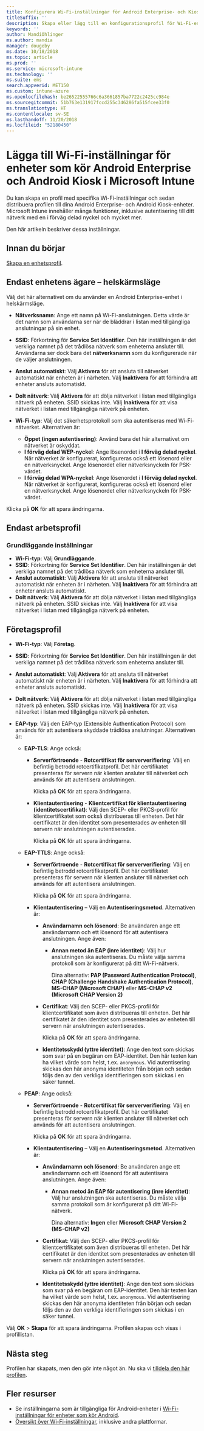 ```yaml
---
title: Konfigurera Wi-Fi-inställningar för Android Enterprise- och Kiosk-enheter – Microsoft Intune – Azure | Microsoft Docs
titleSuffix: ''
description: Skapa eller lägg till en konfigurationsprofil för Wi-Fi-enheter för Android Enterprise och Android Kiosk. Se de olika inställningarna, inklusive att lägga till certifikat, välja en EAP-typ och välja en autentiseringsmetod i Microsoft Intune. För Kiosk-enheter anger du också den i förväg delade nyckeln för ditt nätverk.
keywords: ''
author: MandiOhlinger
ms.author: mandia
manager: dougeby
ms.date: 10/18/2018
ms.topic: article
ms.prod: ''
ms.service: microsoft-intune
ms.technology: ''
ms.suite: ems
search.appverid: MET150
ms.custom: intune-azure
ms.openlocfilehash: be26522555766c6a3661857ba7722c2425cc984e
ms.sourcegitcommit: 51b763e131917fccd255c346286fa515fcee33f0
ms.translationtype: HT
ms.contentlocale: sv-SE
ms.lasthandoff: 11/20/2018
ms.locfileid: "52180450"
---
```

# <a name="add-wi-fi-settings-for-devices-running-android-enterprise-and-android-kiosk-in-microsoft-intune"></a>Lägga till Wi-Fi-inställningar för enheter som kör Android Enterprise och Android Kiosk i Microsoft Intune

Du kan skapa en profil med specifika Wi-Fi-inställningar och sedan distribuera profilen till dina Android Enterprise- och Android Kiosk-enheter. Microsoft Intune innehåller många funktioner, inklusive autentisering till ditt nätverk med en i förväg delad nyckel och mycket mer.

Den här artikeln beskriver dessa inställningar.

## <a name="before-you-begin"></a>Innan du börjar

[Skapa en enhetsprofil](device-profile-create.md).

## <a name="device-owner-only---kiosk"></a>Endast enhetens ägare – helskärmsläge

Välj det här alternativet om du använder en Android Enterprise-enhet i helskärmsläge.

- **Nätverksnamn**: Ange ett namn på Wi-Fi-anslutningen. Detta värde är det namn som användarna ser när de bläddrar i listan med tillgängliga anslutningar på sin enhet.
- **SSID**: Förkortning för **Service Set Identifier**. Den här inställningen är det verkliga namnet på det trådlösa nätverk som enheterna ansluter till. Användarna ser dock bara det **nätverksnamn** som du konfigurerade när de väljer anslutningen.
- **Anslut automatiskt**: Välj **Aktivera** för att ansluta till nätverket automatiskt när enheten är i närheten. Välj **Inaktivera** för att förhindra att enheter ansluts automatiskt.
- **Dolt nätverk**: Välj **Aktivera** för att dölja nätverket i listan med tillgängliga nätverk på enheten. SSID skickas inte. Välj **Inaktivera** för att visa nätverket i listan med tillgängliga nätverk på enheten.
- **Wi-Fi-typ**: Välj det säkerhetsprotokoll som ska autentiseras med Wi-Fi-nätverket. Alternativen är:

  - **Öppet (ingen autentisering)**: Använd bara det här alternativet om nätverket är oskyddat.
  - **I förväg delad WEP-nyckel**: Ange lösenordet i **I förväg delad nyckel**. När nätverket är konfigurerat, konfigureras också ett lösenord eller en nätverksnyckel. Ange lösenordet eller nätverksnyckeln för PSK-värdet.
  - **I förväg delad WPA-nyckel**: Ange lösenordet i **I förväg delad nyckel**. När nätverket är konfigurerat, konfigureras också ett lösenord eller en nätverksnyckel. Ange lösenordet eller nätverksnyckeln för PSK-värdet.

Klicka på **OK** för att spara ändringarna.

## <a name="work-profile-only"></a>Endast arbetsprofil

### <a name="basic-settings"></a>Grundläggande inställningar

- **Wi-Fi-typ**: Välj **Grundläggande**.
- **SSID**: Förkortning för **Service Set Identifier**. Den här inställningen är det verkliga namnet på det trådlösa nätverk som enheterna ansluter till.
- **Anslut automatiskt**: Välj **Aktivera** för att ansluta till nätverket automatiskt när enheten är i närheten. Välj **Inaktivera** för att förhindra att enheter ansluts automatiskt.
- **Dolt nätverk**: Välj **Aktivera** för att dölja nätverket i listan med tillgängliga nätverk på enheten. SSID skickas inte. Välj **Inaktivera** för att visa nätverket i listan med tillgängliga nätverk på enheten.

## <a name="enterprise-profile"></a>Företagsprofil

- **Wi-Fi-typ**: Välj **Företag**.
- **SSID**: Förkortning för **Service Set Identifier**. Den här inställningen är det verkliga namnet på det trådlösa nätverk som enheterna ansluter till.
- **Anslut automatiskt**: Välj **Aktivera** för att ansluta till nätverket automatiskt när enheten är i närheten. Välj **Inaktivera** för att förhindra att enheter ansluts automatiskt.
- **Dolt nätverk**: Välj **Aktivera** för att dölja nätverket i listan med tillgängliga nätverk på enheten. SSID skickas inte. Välj **Inaktivera** för att visa nätverket i listan med tillgängliga nätverk på enheten.
- **EAP-typ**: Välj den EAP-typ (Extensible Authentication Protocol) som används för att autentisera skyddade trådlösa anslutningar. Alternativen är: 

  - **EAP-TLS**: Ange också:

    - **Serverförtroende** - **Rotcertifikat för serververifiering**: Välj en befintlig betrodd rotcertifikatprofil. Det här certifikatet presenteras för servern när klienten ansluter till nätverket och används för att autentisera anslutningen.

      Klicka på **OK** för att spara ändringarna.

    - **Klientautentisering** - **Klientcertifikat för klientautentisering (identitetscertifikat)**: Välj den SCEP- eller PKCS-profil för klientcertifikatet som också distribueras till enheten. Det här certifikatet är den identitet som presenterades av enheten till servern när anslutningen autentiserades.

      Klicka på **OK** för att spara ändringarna.

  - **EAP-TTLS**: Ange också:

    - **Serverförtroende** - **Rotcertifikat för serververifiering**: Välj en befintlig betrodd rotcertifikatprofil. Det här certifikatet presenteras för servern när klienten ansluter till nätverket och används för att autentisera anslutningen.

      Klicka på **OK** för att spara ändringarna.

    - **Klientautentisering** – Välj en **Autentiseringsmetod**. Alternativen är:

      - **Användarnamn och lösenord**: Be användaren ange ett användarnamn och ett lösenord för att autentisera anslutningen. Ange även:
        - **Annan metod än EAP (inre identitet)**: Välj hur anslutningen ska autentiseras. Du måste välja samma protokoll som är konfigurerat på ditt Wi-Fi-nätverk.

          Dina alternativ: **PAP (Password Authentication Protocol)**, **CHAP (Challenge Handshake Authentication Protocol)**, **MS-CHAP (Microsoft CHAP)** eller **MS-CHAP v2 (Microsoft CHAP Version 2)**

      - **Certifikat**: Välj den SCEP- eller PKCS-profil för klientcertifikatet som även distribueras till enheten. Det här certifikatet är den identitet som presenterades av enheten till servern när anslutningen autentiserades.

        Klicka på **OK** för att spara ändringarna.

      - **Identitetsskydd (yttre identitet)**: Ange den text som skickas som svar på en begäran om EAP-identitet. Den här texten kan ha vilket värde som helst, t.ex. `anonymous`. Vid autentisering skickas den här anonyma identiteten från början och sedan följs den av den verkliga identifieringen som skickas i en säker tunnel.

  - **PEAP**: Ange också:

    - **Serverförtroende** - **Rotcertifikat för serververifiering**: Välj en befintlig betrodd rotcertifikatprofil. Det här certifikatet presenteras för servern när klienten ansluter till nätverket och används för att autentisera anslutningen.

      Klicka på **OK** för att spara ändringarna.

    - **Klientautentisering** – Välj en **Autentiseringsmetod**. Alternativen är:

      - **Användarnamn och lösenord**: Be användaren ange ett användarnamn och ett lösenord för att autentisera anslutningen. Ange även:
        - **Annan metod än EAP för autentisering (inre identitet)**: Välj hur anslutningen ska autentiseras. Du måste välja samma protokoll som är konfigurerat på ditt Wi-Fi-nätverk.

          Dina alternativ: **Ingen** eller **Microsoft CHAP Version 2 (MS-CHAP v2)**

      - **Certifikat**: Välj den SCEP- eller PKCS-profil för klientcertifikatet som även distribueras till enheten. Det här certifikatet är den identitet som presenterades av enheten till servern när anslutningen autentiserades.

        Klicka på **OK** för att spara ändringarna.

      - **Identitetsskydd (yttre identitet)**: Ange den text som skickas som svar på en begäran om EAP-identitet. Den här texten kan ha vilket värde som helst, t.ex. `anonymous`. Vid autentisering skickas den här anonyma identiteten från början och sedan följs den av den verkliga identifieringen som skickas i en säker tunnel.

Välj **OK** > **Skapa** för att spara ändringarna. Profilen skapas och visas i profillistan.

## <a name="next-steps"></a>Nästa steg

Profilen har skapats, men den gör inte något än. Nu ska vi [tilldela den här profilen](device-profile-assign.md).

## <a name="more-resources"></a>Fler resurser

- Se inställningarna som är tillgängliga för Android-enheter i [Wi-Fi-inställningar för enheter som kör Android](wi-fi-settings-android.md).
- [Översikt över Wi-Fi-inställningar](wi-fi-settings-configure.md), inklusive andra plattformar.